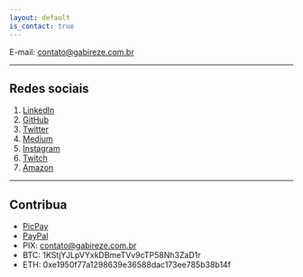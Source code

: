```yaml
---
layout: default
is_contact: true
---
```


E-mail: [contato@gabireze.com.br](mailto:contato@gabireze.com.br)

---

## Redes sociais

1. <a href="https://linkedin.com/in/gabireze" target="_blank">LinkedIn</a>
2. <a href="https://github.com/gabireze" target="_blank">GitHub</a>
3. <a href="https://twitter.com/mestreyu" target="_blank">Twitter</a>
4. <a href="https://gabireze.medium.com/" target="_blank">Medium</a>
5. <a href="https://www.instagram.com/gabireze" target="_blank">Instagram</a>
6. <a href="https://www.twitch.tv/gabireze" target="_blank">Twitch</a>
7. <a href="https://amzn.to/3r3HAPO" target="_blank">Amazon</a>

---

## Contribua

- <a href="https://app.picpay.com/user/gabireze" target="_blank">PicPay</a>
- <a href="https://www.paypal.com/donate/?cmd=_donations&business=S34UMJ23659VY&currency_code=BRL&source=url&Z3JncnB0=" target="_blank">PayPal</a>
- PIX: contato@gabireze.com.br
- BTC: 1KStjYJLpVYxkDBmeTVv9cTP58Nh3ZaD1r
- ETH: 0xe1950f77a1298639e36588dac173ee785b38b14f
